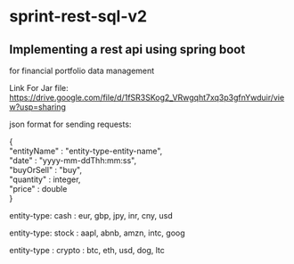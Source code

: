 # sprint-rest-sql-v2

## Implementing a rest api using spring boot
for financial portfolio data management

Link For Jar file: \
https://drive.google.com/file/d/1fSR3SKog2_VRwgqht7xq3p3gfnYwduir/view?usp=sharing

json format for sending requests:

{ \
    "entityName" : "entity-type-entity-name", \
    "date" : "yyyy-mm-ddThh:mm:ss", \
    "buyOrSell" : "buy", \
    "quantity" : integer, \
    "price" : double \
}

entity-type:  cash  :  eur,
gbp,
jpy,
inr,
cny,
usd

entity-type: stock  :  aapl,
abnb,
amzn,
intc,
goog


entity-type : crypto  :  btc,
eth,
usd,
dog,
ltc

